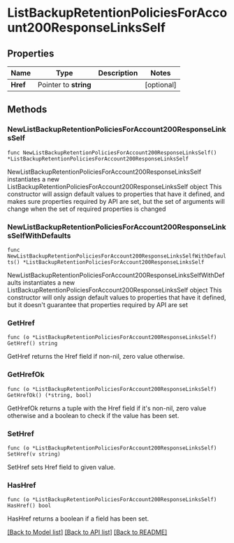 # ListBackupRetentionPoliciesForAccount200ResponseLinksSelf

## Properties

Name | Type | Description | Notes
------------ | ------------- | ------------- | -------------
**Href** | Pointer to **string** |  | [optional] 

## Methods

### NewListBackupRetentionPoliciesForAccount200ResponseLinksSelf

`func NewListBackupRetentionPoliciesForAccount200ResponseLinksSelf() *ListBackupRetentionPoliciesForAccount200ResponseLinksSelf`

NewListBackupRetentionPoliciesForAccount200ResponseLinksSelf instantiates a new ListBackupRetentionPoliciesForAccount200ResponseLinksSelf object
This constructor will assign default values to properties that have it defined,
and makes sure properties required by API are set, but the set of arguments
will change when the set of required properties is changed

### NewListBackupRetentionPoliciesForAccount200ResponseLinksSelfWithDefaults

`func NewListBackupRetentionPoliciesForAccount200ResponseLinksSelfWithDefaults() *ListBackupRetentionPoliciesForAccount200ResponseLinksSelf`

NewListBackupRetentionPoliciesForAccount200ResponseLinksSelfWithDefaults instantiates a new ListBackupRetentionPoliciesForAccount200ResponseLinksSelf object
This constructor will only assign default values to properties that have it defined,
but it doesn't guarantee that properties required by API are set

### GetHref

`func (o *ListBackupRetentionPoliciesForAccount200ResponseLinksSelf) GetHref() string`

GetHref returns the Href field if non-nil, zero value otherwise.

### GetHrefOk

`func (o *ListBackupRetentionPoliciesForAccount200ResponseLinksSelf) GetHrefOk() (*string, bool)`

GetHrefOk returns a tuple with the Href field if it's non-nil, zero value otherwise
and a boolean to check if the value has been set.

### SetHref

`func (o *ListBackupRetentionPoliciesForAccount200ResponseLinksSelf) SetHref(v string)`

SetHref sets Href field to given value.

### HasHref

`func (o *ListBackupRetentionPoliciesForAccount200ResponseLinksSelf) HasHref() bool`

HasHref returns a boolean if a field has been set.


[[Back to Model list]](../README.md#documentation-for-models) [[Back to API list]](../README.md#documentation-for-api-endpoints) [[Back to README]](../README.md)


